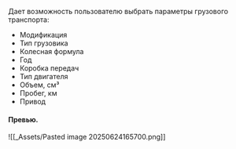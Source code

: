 Дает возможность пользователю выбрать параметры грузового транспорта:
- Модификация
- Тип грузовика
- Колесная формула
- Год
- Коробка передач
- Тип двигателя
- Объем, см³
- Пробег, км
- Привод
#### Превью.
![[_Assets/Pasted image 20250624165700.png]]